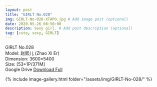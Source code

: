 ```yaml
---
layout: post
title: "GIRLT No.028"
img: GIRLT-No-028-XTAPO.jpg # Add image post (optional)
date: 2020-05-26 08:50:00
description: Sexy girl. # Add post description (optional)
tag: [cute, sexy, GIRLT]
---
```

GIRLT No.028  
Model: 赵熙儿 (Zhao Xi Er)  
Dimension: 3600×5400  
Size: [53+1P/371M]          
Google Drive [Download Full](http://gestyy.com/e0C5Rr)

{% include image-gallery.html folder="/assets/img/GIRLT-No-028/" %}
